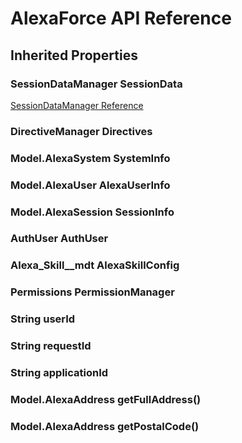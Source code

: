 # AlexaForce API Reference #

## Inherited Properties ##

### SessionDataManager SessionData ###
[SessionDataManager Reference](SessionDataManager.md)

### DirectiveManager Directives ###

### Model.AlexaSystem SystemInfo ###

### Model.AlexaUser AlexaUserInfo ###

### Model.AlexaSession SessionInfo ###

### AuthUser AuthUser ###

### Alexa_Skill__mdt AlexaSkillConfig ###

### Permissions PermissionManager ###

### String userId ###

### String requestId ###

### String applicationId ###

### Model.AlexaAddress getFullAddress() ###

### Model.AlexaAddress getPostalCode() ###



